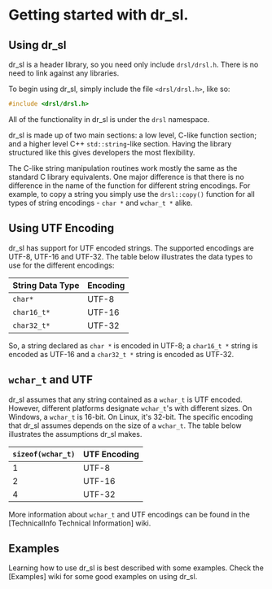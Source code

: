 Getting started with dr_sl.
==========================

Using dr_sl
-----------
dr_sl is a header library, so you need only include `drsl/drsl.h`. There is no need to link against any libraries.

To begin using dr_sl, simply include the file `<drsl/drsl.h>`, like so:
```c++
#include <drsl/drsl.h>
```

All of the functionality in dr_sl is under the `drsl` namespace.

dr_sl is made up of two main sections: a low level, C-like function section; and a higher level C++ `std::string`-like section. Having the library structured like this gives developers the most flexibility.

The C-like string manipulation routines work mostly the same as the standard C library equivalents. One major difference is that there is no difference in the name of the function for different string encodings. For example, to copy a string you simply use the `drsl::copy()` function for all types of string encodings - `char *` and `wchar_t *` alike.


Using UTF Encoding
------------------
dr_sl has support for UTF encoded strings. The supported encodings are UTF-8, UTF-16 and UTF-32. The table below illustrates the data types to use for the different encodings:

String Data Type | Encoding
---------------- | --------
`char*`          | UTF-8
`char16_t*`      | UTF-16
`char32_t*`      | UTF-32

So, a string declared as `char *` is encoded in UTF-8; a `char16_t *` string is encoded as UTF-16 and a `char32_t *` string is encoded as UTF-32.


`wchar_t` and UTF
-----------------
dr_sl assumes that any string contained as a `wchar_t` is UTF encoded. However, different platforms designate `wchar_t`'s with different sizes. On Windows, a `wchar_t` is 16-bit. On Linux, it's 32-bit. The specific encoding that dr_sl assumes depends on the size of a `wchar_t`. The table below illustrates the assumptions dr_sl makes.

`sizeof(wchar_t)` | UTF Encoding
----------------- | ------------
1                 | UTF-8
2                 | UTF-16
4                 | UTF-32

More information about `wchar_t` and UTF encodings can be found in the [TechnicalInfo Technical Information] wiki.


Examples
--------
Learning how to use dr_sl is best described with some examples. Check the [Examples] wiki for some good examples on using dr_sl.